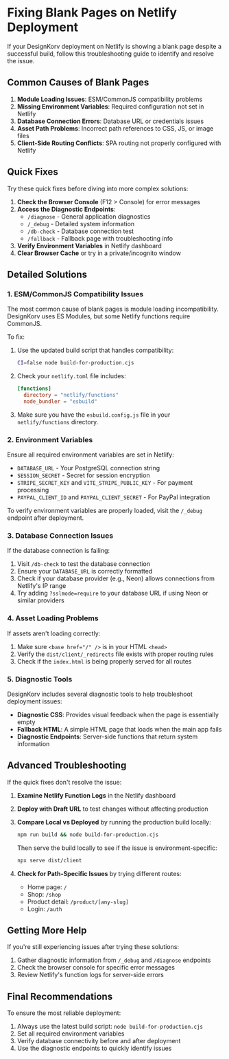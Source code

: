 # Fixing Blank Pages on Netlify Deployment

If your DesignKorv deployment on Netlify is showing a blank page despite a successful build, follow this troubleshooting guide to identify and resolve the issue.

## Common Causes of Blank Pages

1. **Module Loading Issues**: ESM/CommonJS compatibility problems
2. **Missing Environment Variables**: Required configuration not set in Netlify
3. **Database Connection Errors**: Database URL or credentials issues
4. **Asset Path Problems**: Incorrect path references to CSS, JS, or image files
5. **Client-Side Routing Conflicts**: SPA routing not properly configured with Netlify

## Quick Fixes

Try these quick fixes before diving into more complex solutions:

1. **Check the Browser Console** (F12 > Console) for error messages
2. **Access the Diagnostic Endpoints**:
   - `/diagnose` - General application diagnostics
   - `/_debug` - Detailed system information
   - `/db-check` - Database connection test
   - `/fallback` - Fallback page with troubleshooting info
3. **Verify Environment Variables** in Netlify dashboard
4. **Clear Browser Cache** or try in a private/incognito window

## Detailed Solutions

### 1. ESM/CommonJS Compatibility Issues

The most common cause of blank pages is module loading incompatibility. DesignKorv uses ES Modules, but some Netlify functions require CommonJS.

To fix:

1. Use the updated build script that handles compatibility:
   ```bash
   CI=false node build-for-production.cjs
   ```

2. Check your `netlify.toml` file includes:
   ```toml
   [functions]
     directory = "netlify/functions"
     node_bundler = "esbuild"
   ```

3. Make sure you have the `esbuild.config.js` file in your `netlify/functions` directory.

### 2. Environment Variables

Ensure all required environment variables are set in Netlify:

- `DATABASE_URL` - Your PostgreSQL connection string
- `SESSION_SECRET` - Secret for session encryption
- `STRIPE_SECRET_KEY` and `VITE_STRIPE_PUBLIC_KEY` - For payment processing
- `PAYPAL_CLIENT_ID` and `PAYPAL_CLIENT_SECRET` - For PayPal integration

To verify environment variables are properly loaded, visit the `/_debug` endpoint after deployment.

### 3. Database Connection Issues

If the database connection is failing:

1. Visit `/db-check` to test the database connection
2. Ensure your `DATABASE_URL` is correctly formatted
3. Check if your database provider (e.g., Neon) allows connections from Netlify's IP range
4. Try adding `?sslmode=require` to your database URL if using Neon or similar providers

### 4. Asset Loading Problems

If assets aren't loading correctly:

1. Make sure `<base href="/" />` is in your HTML `<head>`
2. Verify the `dist/client/_redirects` file exists with proper routing rules
3. Check if the `index.html` is being properly served for all routes

### 5. Diagnostic Tools

DesignKorv includes several diagnostic tools to help troubleshoot deployment issues:

- **Diagnostic CSS**: Provides visual feedback when the page is essentially empty
- **Fallback HTML**: A simple HTML page that loads when the main app fails
- **Diagnostic Endpoints**: Server-side functions that return system information

## Advanced Troubleshooting

If the quick fixes don't resolve the issue:

1. **Examine Netlify Function Logs** in the Netlify dashboard
2. **Deploy with Draft URL** to test changes without affecting production
3. **Compare Local vs Deployed** by running the production build locally:
   ```bash
   npm run build && node build-for-production.cjs
   ```
   Then serve the build locally to see if the issue is environment-specific:
   ```bash
   npx serve dist/client
   ```

4. **Check for Path-Specific Issues** by trying different routes:
   - Home page: `/`
   - Shop: `/shop`
   - Product detail: `/product/[any-slug]`
   - Login: `/auth`

## Getting More Help

If you're still experiencing issues after trying these solutions:

1. Gather diagnostic information from `/_debug` and `/diagnose` endpoints
2. Check the browser console for specific error messages
3. Review Netlify's function logs for server-side errors

## Final Recommendations

To ensure the most reliable deployment:

1. Always use the latest build script: `node build-for-production.cjs`
2. Set all required environment variables
3. Verify database connectivity before and after deployment
4. Use the diagnostic endpoints to quickly identify issues